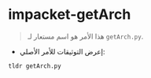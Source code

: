 # impacket-getArch

> هذا الأمر هو اسم مستعار لـ `getArch.py`.

- إعرض التوثيقات للأمر الأصلي:

`tldr getArch.py`
